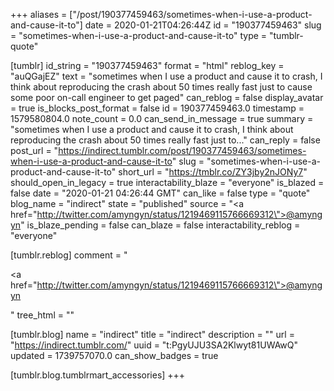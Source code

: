 +++
aliases = ["/post/190377459463/sometimes-when-i-use-a-product-and-cause-it-to"]
date = 2020-01-21T04:26:44Z
id = "190377459463"
slug = "sometimes-when-i-use-a-product-and-cause-it-to"
type = "tumblr-quote"

[tumblr]
id_string = "190377459463"
format = "html"
reblog_key = "auQGajEZ"
text = "sometimes when I use a product and cause it to crash, I think about reproducing the crash about 50 times really fast just to cause some poor on-call engineer to get paged"
can_reblog = false
display_avatar = true
is_blocks_post_format = false
id = 190377459463.0
timestamp = 1579580804.0
note_count = 0.0
can_send_in_message = true
summary = "sometimes when I use a product and cause it to crash, I think about reproducing the crash about 50 times really fast just to..."
can_reply = false
post_url = "https://indirect.tumblr.com/post/190377459463/sometimes-when-i-use-a-product-and-cause-it-to"
slug = "sometimes-when-i-use-a-product-and-cause-it-to"
short_url = "https://tmblr.co/ZY3jby2nJONy7"
should_open_in_legacy = true
interactability_blaze = "everyone"
is_blazed = false
date = "2020-01-21 04:26:44 GMT"
can_like = false
type = "quote"
blog_name = "indirect"
state = "published"
source = "<a href=\"http://twitter.com/amyngyn/status/1219469115766669312\">@amyngyn</a>"
is_blaze_pending = false
can_blaze = false
interactability_reblog = "everyone"

[tumblr.reblog]
comment = "<p><a href=\"http://twitter.com/amyngyn/status/1219469115766669312\">@amyngyn</a></p>"
tree_html = ""

[tumblr.blog]
name = "indirect"
title = "indirect"
description = ""
url = "https://indirect.tumblr.com/"
uuid = "t:PgyUJU3SA2Klwyt81UWAwQ"
updated = 1739757070.0
can_show_badges = true

[tumblr.blog.tumblrmart_accessories]
+++
